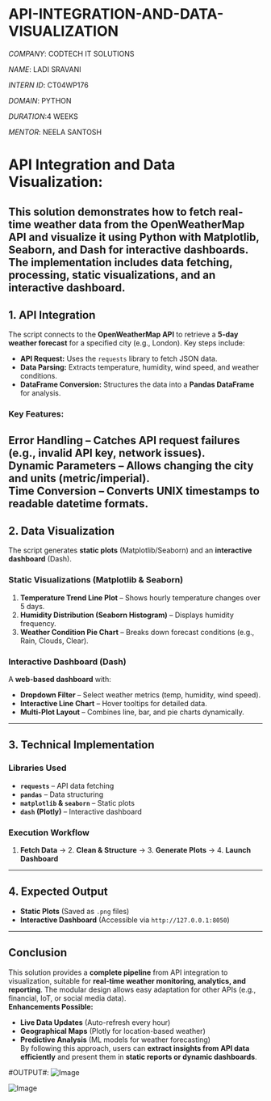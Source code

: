 # API-INTEGRATION-AND-DATA-VISUALIZATION

*COMPANY*: CODTECH IT SOLUTIONS

*NAME*: LADI SRAVANI

*INTERN ID*: CT04WP176

*DOMAIN*: PYTHON

*DURATION*:4 WEEKS

*MENTOR*: NEELA SANTOSH

# API Integration and Data Visualization: 
This solution demonstrates how to fetch real-time weather data from the **OpenWeatherMap API** and visualize it using **Python** with **Matplotlib**, **Seaborn**, and **Dash** for interactive dashboards. The implementation includes data fetching, processing, static visualizations, and an interactive dashboard.  
---
## **1. API Integration**  
The script connects to the **OpenWeatherMap API** to retrieve a **5-day weather forecast** for a specified city (e.g., London). Key steps include:  
- **API Request:** Uses the `requests` library to fetch JSON data.  
- **Data Parsing:** Extracts temperature, humidity, wind speed, and weather conditions.  
- **DataFrame Conversion:** Structures the data into a **Pandas DataFrame** for analysis.  
### **Key Features:**  
 **Error Handling** – Catches API request failures (e.g., invalid API key, network issues).  
 **Dynamic Parameters** – Allows changing the city and units (metric/imperial).  
 **Time Conversion** – Converts UNIX timestamps to readable datetime formats.  
---
## **2. Data Visualization**  
The script generates **static plots** (Matplotlib/Seaborn) and an **interactive dashboard** (Dash).  
### **Static Visualizations (Matplotlib & Seaborn)**  
1. **Temperature Trend Line Plot** – Shows hourly temperature changes over 5 days.  
2. **Humidity Distribution (Seaborn Histogram)** – Displays humidity frequency.  
3. **Weather Condition Pie Chart** – Breaks down forecast conditions (e.g., Rain, Clouds, Clear).  
### **Interactive Dashboard (Dash)**  
A **web-based dashboard** with:  
- **Dropdown Filter** – Select weather metrics (temp, humidity, wind speed).  
- **Interactive Line Chart** – Hover tooltips for detailed data.  
- **Multi-Plot Layout** – Combines line, bar, and pie charts dynamically.  
---
## **3. Technical Implementation**  
### **Libraries Used**  
- **`requests`** – API data fetching  
- **`pandas`** – Data structuring  
- **`matplotlib` & `seaborn`** – Static plots  
- **`dash` (Plotly)** – Interactive dashboard  
### **Execution Workflow**  
1. **Fetch Data** → 2. **Clean & Structure** → 3. **Generate Plots** → 4. **Launch Dashboard**  
---
## **4. Expected Output**  
- **Static Plots** (Saved as `.png` files)  
- **Interactive Dashboard** (Accessible via `http://127.0.0.1:8050`)  
---
## **Conclusion**  
This solution provides a **complete pipeline** from API integration to visualization, suitable for **real-time weather monitoring, analytics, and reporting**. The modular design allows easy adaptation for other APIs (e.g., financial, IoT, or social media data).  
**Enhancements Possible:**  
- **Live Data Updates** (Auto-refresh every hour)  
- **Geographical Maps** (Plotly for location-based weather)  
- **Predictive Analysis** (ML models for weather forecasting)  
By following this approach, users can **extract insights from API data efficiently** and present them in **static reports or dynamic dashboards**.  

#OUTPUT#:
![Image](https://github.com/user-attachments/assets/68fda8ce-9ac6-4313-afbf-ab64227d692e)

![Image](https://github.com/user-attachments/assets/1706fd11-ca3f-4ae9-9236-4ad80189cc2a)
